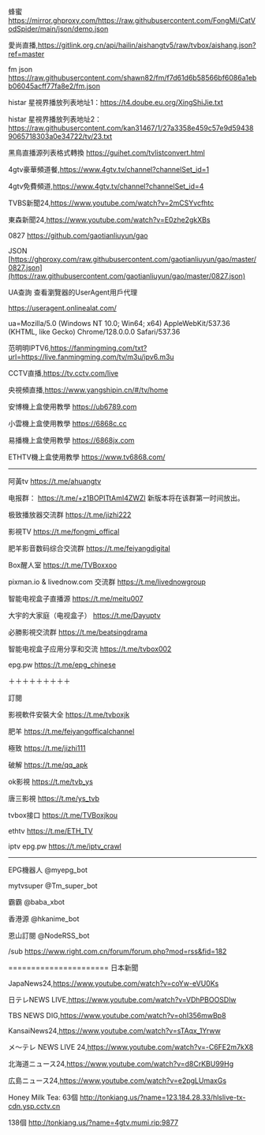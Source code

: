 蜂蜜  https://mirror.ghproxy.com/https://raw.githubusercontent.com/FongMi/CatVodSpider/main/json/demo.json

愛尚直播,https://gitlink.org.cn/api/hailin/aishangtv5/raw/tvbox/aishang.json?ref=master

fm json https://raw.githubusercontent.com/shawn82/fm/f7d61d6b58566bf6086a1ebb06045acff77fa8e2/fm.json

histar 星視界播放列表地址1：https://t4.doube.eu.org/XingShiJie.txt

histar 星視界播放列表地址2：https://raw.githubusercontent.com/kan31467/1/27a3358e459c57e9d594389065718303a0e34722/tv/23.txt

黑鳥直播源列表格式轉換 https://guihet.com/tvlistconvert.html

4gtv豪華頻道餐,https://www.4gtv.tv/channel?channelSet_id=1

4gtv免費頻道,https://www.4gtv.tv/channel?channelSet_id=4

TVBS新聞24,https://www.youtube.com/watch?v=2mCSYvcfhtc

東森新聞24,https://www.youtube.com/watch?v=E0zhe2gkXBs

0827 https://github.com/gaotianliuyun/gao

JSON [https://ghproxy.com/raw.githubusercontent.com/gaotianliuyun/gao/master/0827.json](https://raw.githubusercontent.com/gaotianliuyun/gao/master/0827.json)

UA查詢 查看瀏覽器的UserAgent用戶代理

https://useragent.onlinealat.com/

ua=Mozilla/5.0 (Windows NT 10.0; Win64; x64) AppleWebKit/537.36 (KHTML, like Gecko) Chrome/128.0.0.0 Safari/537.36

范明明IPTV6,https://fanmingming.com/txt?url=https://live.fanmingming.com/tv/m3u/ipv6.m3u

CCTV直播,https://tv.cctv.com/live

央視頻直播,https://www.yangshipin.cn/#/tv/home

安博機上盒使用教學 https://ub6789.com

小雲機上盒使用教學 https://6868c.cc

易播機上盒使用教學 https://6868jx.com

ETHTV機上盒使用教學 https://www.tv6868.com/

**********
阿黃tv https://t.me/ahuangtv

电报群： https://t.me/+z1BOPITtAmI4ZWZl 新版本将在该群第一时间放出。

极致播放器交流群 https://t.me/jizhi222

影視TV https://t.me/fongmi_offical

肥羊影音数码综合交流群 https://t.me/feiyangdigital

Box醒人室 https://t.me/TVBoxxoo

pixman.io & livednow.com 交流群 https://t.me/livednowgroup

智能电视盒子直播源 https://t.me/meitu007

大宇的大家庭（电视盒子） https://t.me/Dayuptv

必勝影視交流群 https://t.me/beatsingdrama

智能电视盒子应用分享和交流 https://t.me/tvbox002

epg.pw https://t.me/epg_chinese

＋＋＋＋＋＋＋＋＋

訂閱

影視軟件安裝大全 https://t.me/tvboxjk

肥羊 https://t.me/feiyangofficalchannel

極致 https://t.me/jizhi111

破解 https://t.me/qq_apk

ok影視 https://t.me/tvb_ys

唐三影視 https://t.me/ys_tvb

tvbox接口 https://t.me/TVBoxjkou

ethtv https://t.me/ETH_TV

iptv epg.pw https://t.me/iptv_crawl

**********

EPG機器人 @myepg_bot

mytvsuper @Tm_super_bot

霸霸 @baba_xbot

香港源 @hkanime_bot

恩山訂閱 @NodeRSS_bot

/sub https://www.right.com.cn/forum/forum.php?mod=rss&fid=182

======================
日本新聞

JapaNews24,https://www.youtube.com/watch?v=coYw-eVU0Ks

日テレNEWS LIVE,https://www.youtube.com/watch?v=VDhPBOOSDlw

TBS NEWS DIG,https://www.youtube.com/watch?v=ohI356mwBp8

KansaiNews24,https://www.youtube.com/watch?v=sTAqx_1Yrww

メ～テレ NEWS LIVE 24,https://www.youtube.com/watch?v=-C6FE2m7kX8

北海道ニュース24,https://www.youtube.com/watch?v=d8CrKBU99Hg

広島ニュース24,https://www.youtube.com/watch?v=e2pgLUmaxGs



Honey Milk Tea:
63個 http://tonkiang.us/?name=123.184.28.33/hlslive-tx-cdn.ysp.cctv.cn

138個
http://tonkiang.us/?name=4gtv.mumi.rip:9877
